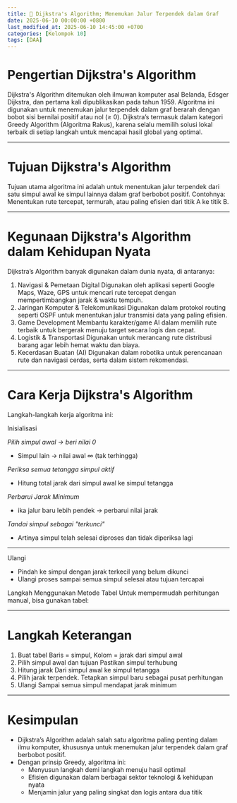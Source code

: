 ```yaml
---
title: 🧭 Dijkstra's Algorithm; Menemukan Jalur Terpendek dalam Graf
date: 2025-06-10 00:00:00 +0800
last_modified_at: 2025-06-10 14:45:00 +0700
categories: [Kelompok 10]
tags: [DAA]
---
```


# Pengertian Dijkstra's Algorithm
Dijkstra's Algorithm ditemukan oleh ilmuwan komputer asal Belanda, Edsger Dijkstra, dan pertama kali dipublikasikan pada tahun 1959.
Algoritma ini digunakan untuk menemukan jalur terpendek dalam graf berarah dengan bobot sisi bernilai positif atau nol (≥ 0).
Dijkstra’s termasuk dalam kategori Greedy Algorithm (Algoritma Rakus), karena selalu memilih solusi lokal terbaik di setiap langkah untuk mencapai hasil global yang optimal.

---

# Tujuan Dijkstra's Algorithm
Tujuan utama algoritma ini adalah untuk menentukan jalur terpendek dari satu simpul awal ke simpul lainnya dalam graf berbobot positif.
Contohnya:
Menentukan rute tercepat, termurah, atau paling efisien dari titik A ke titik B.

---

# Kegunaan Dijkstra's Algorithm dalam Kehidupan Nyata
Dijkstra’s Algorithm banyak digunakan dalam dunia nyata, di antaranya:
1. Navigasi & Pemetaan Digital
   Digunakan oleh aplikasi seperti Google Maps, Waze, GPS untuk mencari rute tercepat dengan mempertimbangkan jarak & waktu tempuh.
2. Jaringan Komputer & Telekomunikasi
   Digunakan dalam protokol routing seperti OSPF untuk menentukan jalur transmisi data yang paling efisien.
3. Game Development
   Membantu karakter/game AI dalam memilih rute terbaik untuk bergerak menuju target secara logis dan cepat.
4. Logistik & Transportasi
   Digunakan untuk merancang rute distribusi barang agar lebih hemat waktu dan biaya.
5. Kecerdasan Buatan (AI)
   Digunakan dalam robotika untuk perencanaan rute dan navigasi cerdas, serta dalam sistem rekomendasi.

---

# Cara Kerja Dijkstra's Algorithm

Langkah-langkah kerja algoritma ini:

Inisialisasi

*Pilih simpul awal → beri nilai 0*
- Simpul lain → nilai awal ∞ (tak terhingga)

*Periksa semua tetangga simpul aktif*
- Hitung total jarak dari simpul awal ke simpul tetangga

*Perbarui Jarak Minimum*
- ika jalur baru lebih pendek → perbarui nilai jarak

*Tandai simpul sebagai "terkunci"*
- Artinya simpul telah selesai diproses dan tidak diperiksa lagi

---

Ulangi
- Pindah ke simpul dengan jarak terkecil yang belum dikunci
- Ulangi proses sampai semua simpul selesai atau tujuan tercapai

Langkah Menggunakan Metode Tabel
Untuk mempermudah perhitungan manual, bisa gunakan tabel:

---

# Langkah Keterangan
1. Buat tabel Baris = simpul, Kolom = jarak dari simpul awal
2. Pilih simpul awal dan tujuan Pastikan simpul terhubung
3. Hitung jarak Dari simpul awal ke simpul tetangga
4. Pilih jarak terpendek. Tetapkan simpul baru sebagai pusat perhitungan
5. Ulangi Sampai semua simpul mendapat jarak minimum

---

# Kesimpulan
- Dijkstra’s Algorithm adalah salah satu algoritma paling penting dalam ilmu komputer, khususnya untuk menemukan jalur terpendek dalam graf berbobot positif.
- Dengan prinsip Greedy, algoritma ini:
    - Menyusun langkah demi langkah menuju hasil optimal
    - Efisien digunakan dalam berbagai sektor teknologi & kehidupan nyata
    - Menjamin jalur yang paling singkat dan logis antara dua titik
